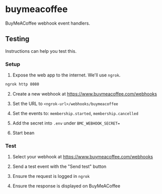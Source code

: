 # buymeacoffee
BuyMeACoffee webhook event handlers.

## Testing
Instructions can help you test this.

### Setup

1. Expose the web app to the internet. We'll use `ngrok`.

```bash
ngrok http 8080
```

2. Create a new webhook at https://www.buymeacoffee.com/webhooks

3. Set the URL to `<ngrok-url>/webhooks/buymeacoffee`

4. Set the events to: `membership.started`, `membership.cancelled`

5. Add the secret into `.env` under `BMC_WEBHOOK_SECRET=`

6. Start bean

### Test

1. Select your webhook at https://www.buymeacoffee.com/webhooks

2. Send a test event with the "Send test" button

3. Ensure the request is logged in `ngrok`

4. Ensure the response is displayed on BuyMeACoffee
